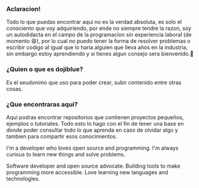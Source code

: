 ### Aclaracion!

Todo lo que puedas encontrar aqui no es la verdad absoluta, es solo el conociento que voy adquiriendo, por ende no siempre tendre la razon, soy un autodidacta en el campo de la programacion sin experiencia laboral (de momento 😄), por lo cual no puedo tener la forma de resolver problemas o escribir codigo al igual que lo haria alguien que lleva años en la industria, sin embargo estoy aprendiendo y si tienes algun consejo sera bienvenido.💬

### ¿Quien o que es dojiblue?

Es el seudonimo que uso para poder crear, subir contenido entre otras cosas.

### ¿Que encontraras aqui?

Aqui podras encontrar repositorios que contienen proyectos pequeños, ejemplos o tutoriales. Todo esto lo hago con el fin de tener una base en donde poder consultar todo lo que aprenda en caso de olvidar algo y tambien para compartir esos conocimientos.

I'm a developer who loves open source and programming. I'm always curious to learn new things and solve problems.

Software developer and open source advocate. Building tools to make programming more accessible. Love learning new languages and technologies.
